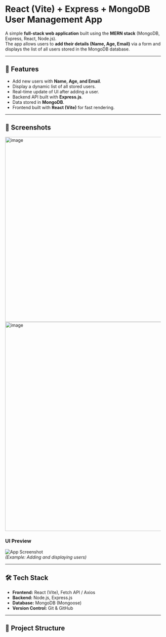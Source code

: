 # React (Vite) + Express + MongoDB User Management App

A simple **full-stack web application** built using the **MERN stack** (MongoDB, Express, React, Node.js).  
The app allows users to **add their details (Name, Age, Email)** via a form and displays the list of all users stored in the MongoDB database.  

---

## 🚀 Features
- Add new users with **Name, Age, and Email**.
- Display a dynamic list of all stored users.
- Real-time update of UI after adding a user.
- Backend API built with **Express.js**.
- Data stored in **MongoDB**.
- Frontend built with **React (Vite)** for fast rendering.

---

## 📸 Screenshots
<img width="1362" height="599" alt="image" src="https://github.com/user-attachments/assets/6e24c900-0294-409d-9b19-0951e9d789f1" />

<img width="1364" height="677" alt="image" src="https://github.com/user-attachments/assets/7e3334d1-8e3f-4bc1-85c9-59ccd22141f1" />




### UI Preview
![App Screenshot](./screenshot.png)  
*(Example: Adding and displaying users)*

---

## 🛠️ Tech Stack
- **Frontend:** React (Vite), Fetch API / Axios  
- **Backend:** Node.js, Express.js  
- **Database:** MongoDB (Mongoose)  
- **Version Control:** Git & GitHub  

---

## 📂 Project Structure

